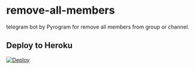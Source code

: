 # remove-all-members
telegram bot by Pyrogram for remove all members from group or channel.




## Deploy to Heroku

[![Deploy](https://www.herokucdn.com/deploy/button.svg)](https://heroku.com/deploy?template=https://github.com/Karabatak12/-yebosaltma)
